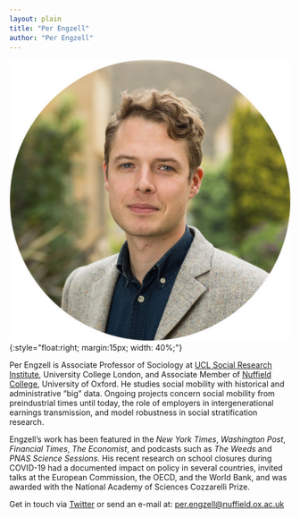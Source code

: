 ```yaml
---
layout: plain
title: "Per Engzell"
author: "Per Engzell"
---
```


![Per Engzell](portrait.jpg){:style="float:right; margin:15px; width: 40%;"}

Per Engzell is Associate Professor of Sociology at [UCL Social Research Institute](https://www.ucl.ac.uk/ioe/departments-and-centres/departments/ucl-social-research-institute), University College London, and Associate Member of [Nuffield College](https://www.nuffield.ox.ac.uk), University of Oxford. He studies social mobility with historical and administrative “big” data. Ongoing projects concern social mobility from preindustrial times until today, the role of employers in intergenerational earnings transmission, and model robustness in social stratification research.
 
Engzell’s work has been featured in the *New York Times*, *Washington Post*, *Financial Times*, *The Economist*, and podcasts such as *The Weeds* and *PNAS Science Sessions*. His recent research on school closures during COVID-19 had a documented impact on policy in several countries, invited talks at the European Commission, the OECD, and the World Bank, and was awarded with the National Academy of Sciences Cozzarelli Prize.

Get in touch via [Twitter](https://twitter.com/pengzell) or send an e-mail at: [per.engzell@nuffield.ox.ac.uk](mailto:per.engzell@nuffield.ox.ac.uk)
